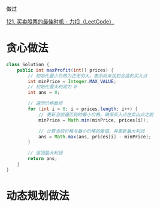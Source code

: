 



做过



[121. 买卖股票的最佳时机 - 力扣（LeetCode）](https://leetcode.cn/problems/best-time-to-buy-and-sell-stock/description/?envType=study-plan-v2&envId=top-100-liked)



# 贪心做法

```java
class Solution {
    public int maxProfit(int[] prices) {
        // 初始化最小价格为正无穷大，表示尚未找到合适的买入点
        int minPrice = Integer.MAX_VALUE;
        // 初始化最大利润为 0
        int ans = 0;

        // 遍历价格数组
        for (int i = 0; i < prices.length; i++) {
            // 更新当前遍历到的最小价格，确保买入点在卖出点之前
            minPrice = Math.min(minPrice, prices[i]);

            // 计算当前价格与最小价格的差值，并更新最大利润
            ans = Math.max(ans, prices[i] - minPrice);
        }

        // 返回最大利润
        return ans;
    }
}

```



# 动态规划做法

